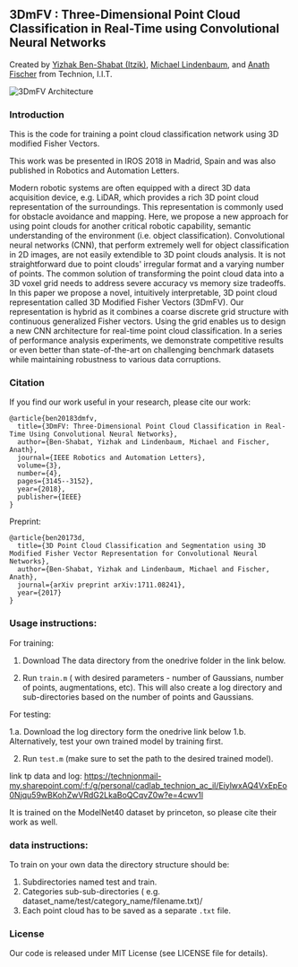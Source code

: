 **3DmFV** : Three-Dimensional Point Cloud Classification in Real-Time using Convolutional Neural Networks
---
Created by [Yizhak Ben-Shabat (Itzik)](http://www.itzikbs.com), [Michael Lindenbaum](http://www.cs.technion.ac.il/people/mic/index.html), and [Anath Fischer](https://meeng.technion.ac.il/members/anath-fischer/) from Technion, I.I.T.

![3DmFV Architecture](https://github.com/sitzikbs/3DmFV-Net/blob/master/doc/3dmfvnet_architecture.PNG)


### Introduction
This is the code for training a point cloud classification network using 3D modified Fisher Vectors.

This work was be presented in IROS 2018  in Madrid, Spain and was also published in 
 Robotics and Automation Letters. 
 
 
Modern robotic systems are often equipped with a direct 3D data acquisition device, e.g. LiDAR, which provides a rich 
3D point cloud representation of the surroundings. This representation is commonly used for obstacle avoidance and 
mapping. Here, we propose a new approach for using point clouds for another critical robotic capability, semantic 
understanding of the environment (i.e. object classification).
Convolutional neural networks (CNN), that perform extremely well for object classification in 2D images, are not easily 
extendible to 3D point clouds analysis. It is not straightforward due to point clouds' irregular format and a varying 
number of points. The common solution of transforming the point cloud data into a 3D voxel grid needs to address severe
 accuracy vs memory size tradeoffs.  In this paper we propose a novel, intuitively interpretable, 3D point cloud
  representation called 3D Modified Fisher Vectors (3DmFV). Our representation is hybrid as it combines a 
  coarse discrete grid structure with continuous generalized Fisher vectors. Using the grid enables us to design a new 
  CNN architecture for real-time point cloud classification. In a series of performance analysis experiments, we 
  demonstrate competitive results or even better than state-of-the-art on challenging benchmark datasets while 
  maintaining robustness to various data corruptions. 
  
### Citation
If you find our work useful in your research, please cite our work:

    @article{ben20183dmfv,
      title={3DmFV: Three-Dimensional Point Cloud Classification in Real-Time Using Convolutional Neural Networks},
      author={Ben-Shabat, Yizhak and Lindenbaum, Michael and Fischer, Anath},
      journal={IEEE Robotics and Automation Letters},
      volume={3},
      number={4},
      pages={3145--3152},
      year={2018},
      publisher={IEEE}
    }

Preprint: 

    @article{ben20173d,
      title={3D Point Cloud Classification and Segmentation using 3D Modified Fisher Vector Representation for Convolutional Neural Networks},
      author={Ben-Shabat, Yizhak and Lindenbaum, Michael and Fischer, Anath},
      journal={arXiv preprint arXiv:1711.08241},
      year={2017}
    }




### Usage instructions: 
For training: 
1. Download The data directory from the onedrive folder in the link below. 

2. Run `train.m`  ( with desired parameters - number of Gaussians, number of points, augmentations, etc).
This will also create a log directory and sub-directories based on the number of points and Gaussians. 

For testing: 

1.a. Download the log directory form the onedrive link below 
1.b. Alternatively, test your own trained model by training first.

2. Run `test.m` (make sure to set the path to the desired trained model).

link tp data and log: 
https://technionmail-my.sharepoint.com/:f:/g/personal/cadlab_technion_ac_il/EiylwxAQ4VxEpEo0Njqu59wBKohZwVRdG2LkaBoQCqvZ0w?e=4cwv1l



It is trained on the ModelNet40 dataset by princeton, so please cite their work as well. 

### data instructions: 
To train on your own data the directory structure should be:
1. Subdirectories named test and train. 
2. Categories sub-sub-directories ( e.g. dataset_name/test/category_name/filename.txt)/
3. Each point cloud has to be saved as a separate `.txt` file. 

### License
Our code is released under MIT License (see LICENSE file for details).

